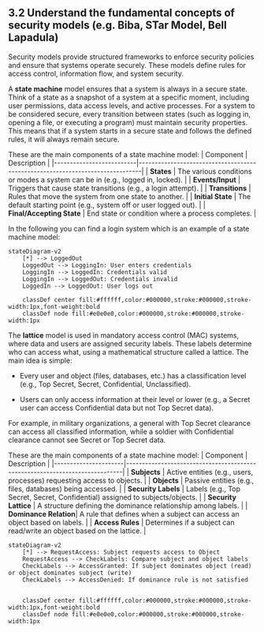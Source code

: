 ## 3.2 Understand the fundamental concepts of security models (e.g. Biba, STar Model, Bell Lapadula) ##

Security models provide structured frameworks to enforce security policies and ensure that systems operate securely. These models define rules for access control, information flow, and system security. 

A **state machine** model ensures that a system is always in a secure state. Think of a state as a snapshot of a system at a specific moment, including user permissions, data access levels, and active processes.
For a system to be considered secure, every transition between states (such as logging in, opening a file, or executing a program) must maintain security properties. This means that if a system starts in a secure state and follows the defined rules, it will always remain secure.

These are the main components of a state machine model:
| Component                 | Description                                                                   |
|--------------------------|-------------------------------------------------------------------------------|
| **States**                | The various conditions or modes a system can be in (e.g., logged in, locked). |
| **Events/Input**          | Triggers that cause state transitions (e.g., a login attempt).                |
| **Transitions**           | Rules that move the system from one state to another.                         |
| **Initial State**         | The default starting point (e.g., system off or user logged out).             |
| **Final/Accepting State** | End state or condition where a process completes.                             |

In the following you can find a login system which is an example of a state machine model:

```mermaid
stateDiagram-v2
    [*] --> LoggedOut
    LoggedOut --> LoggingIn: User enters credentials
    LoggingIn --> LoggedIn: Credentials valid
    LoggingIn --> LoggedOut: Credentials invalid
    LoggedIn --> LoggedOut: User logs out

    classDef center fill:#ffffff,color:#000000,stroke:#000000,stroke-width:1px,font-weight:bold
    classDef node fill:#e0e0e0,color:#000000,stroke:#000000,stroke-width:1px
```

The **lattice** model is used in mandatory access control (MAC) systems, where data and users are assigned security labels. These labels determine who can access what, using a mathematical structure called a lattice.
The main idea is simple:

- Every user and object (files, databases, etc.) has a classification level (e.g., Top Secret, Secret, Confidential, Unclassified).

- Users can only access information at their level or lower (e.g., a Secret user can access Confidential data but not Top Secret data).

For example, in military organizations, a general with Top Secret clearance can access all classified information, while a soldier with Confidential clearance cannot see Secret or Top Secret data.

These are the main components of a state machine model:
| Component             | Description                                                                 |
|----------------------|-----------------------------------------------------------------------------|
| **Subjects**          | Active entities (e.g., users, processes) requesting access to objects.     |
| **Objects**           | Passive entities (e.g., files, databases) being accessed.                  |
| **Security Labels**   | Labels (e.g., Top Secret, Secret, Confidential) assigned to subjects/objects. |
| **Security Lattice**  | A structure defining the dominance relationship among labels.              |
| **Dominance Relation**| A rule that defines when a subject can access an object based on labels.   |
| **Access Rules**      | Determines if a subject can read/write an object based on the lattice.     |


```mermaid
stateDiagram-v2
    [*] --> RequestAccess: Subject requests access to Object
    RequestAccess --> CheckLabels: Compare subject and object labels
    CheckLabels --> AccessGranted: If subject dominates object (read) or object dominates subject (write)
    CheckLabels --> AccessDenied: If dominance rule is not satisfied


    classDef center fill:#ffffff,color:#000000,stroke:#000000,stroke-width:1px,font-weight:bold
    classDef node fill:#e0e0e0,color:#000000,stroke:#000000,stroke-width:1px
```
